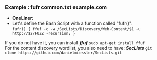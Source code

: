 ### Example : fufr common.txt example.com
- **OneLiner:** </br>
- Let's define the Bash Script with a function called "fufr()":  </br>
````fufr() { ffuf -c -w /SecLists/Discovery/Web-Content/$1 -u http://$2/FUZZ -recursion; }````

If you do not have it, you can install _**ffuf**_ ````sudo apt-get install ffuf```` </br>
For the content discovery wordlist, you also need to have: _**SecLists**_  ````git clone https://github.com/danielmiessler/SecLists.git````
